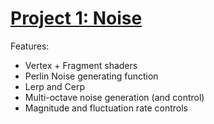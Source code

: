 # [Project 1: Noise](https://github.com/CIS700-Procedural-Graphics/Project1-Noise)

Features:
 - Vertex + Fragment shaders
 - Perlin Noise generating function
 - Lerp and Cerp
 - Multi-octave noise generation (and control)
 - Magnitude and fluctuation rate controls
